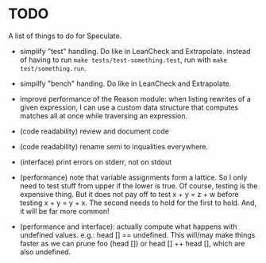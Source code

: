 TODO
====

A list of things to do for Speculate.

* simplify "test" handling.  Do like in LeanCheck and Extrapolate.
  instead of having to run `make tests/test-something.test`,
  run with `make test/something.run`.

* simpilfy "bench" handing.  Do like in LeanCheck and Extrapolate.

* improve performance of the Reason module:
  when listing rewrites of a given expression,
  I can use a custom data structure that computes
  matches all at once while traversing an expression.

* (code readability) review and document code

* (code readability) rename semi to inqualities everywhere.

* (interface) print errors on stderr, not on stdout

* (performance) note that variable assignments form a lattice.  So I only
  need to test stuff from upper if the lower is true.  Of course, testing is
  the expensive thing.  But it does not pay off to test x + y = z + w before
  testing x + y = y + x.  The second needs to hold for the first to hold.  And,
  it will be far more common!

* (performance and interface): actually compute what happens with
  undefined values.  e.g.: head [] == undefined.  This will/may make things
  faster as we can prune foo (head []) or head [] ++ head [], which are also
  undefined.

